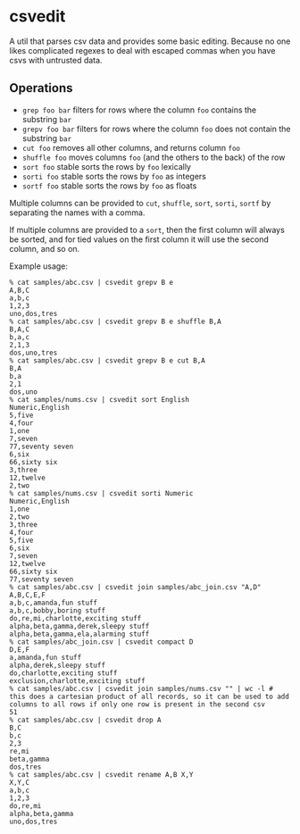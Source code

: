 # csvedit

A util that parses csv data and provides some basic editing. Because no one likes complicated regexes to deal with escaped commas when you have csvs with untrusted data.

## Operations
* `grep foo bar` filters for rows where the column `foo` contains the substring `bar`
* `grepv foo bar` filters for rows where the column `foo` does not contain the substring `bar`
* `cut foo` removes all other columns, and returns column `foo`
* `shuffle foo` moves columns `foo` (and the others to the back) of the row 
* `sort foo` stable sorts the rows by `foo` lexically
* `sorti foo` stable sorts the rows by `foo` as integers
* `sortf foo` stable sorts the rows by `foo` as floats

Multiple columns can be provided to `cut`, `shuffle`, `sort`, `sorti`, `sortf` by separating the names with a comma.

If multiple columns are provided to a `sort`, then the first column will always be sorted, and for tied values on the first column it will use the second column, and so on.

Example usage:
```
% cat samples/abc.csv | csvedit grepv B e
A,B,C
a,b,c
1,2,3
uno,dos,tres
% cat samples/abc.csv | csvedit grepv B e shuffle B,A
B,A,C
b,a,c
2,1,3
dos,uno,tres
% cat samples/abc.csv | csvedit grepv B e cut B,A    
B,A
b,a
2,1
dos,uno
% cat samples/nums.csv | csvedit sort English
Numeric,English
5,five
4,four
1,one
7,seven
77,seventy seven
6,six
66,sixty six
3,three
12,twelve
2,two
% cat samples/nums.csv | csvedit sorti Numeric
Numeric,English
1,one
2,two
3,three
4,four
5,five
6,six
7,seven
12,twelve
66,sixty six
77,seventy seven
% cat samples/abc.csv | csvedit join samples/abc_join.csv "A,D"
A,B,C,E,F
a,b,c,amanda,fun stuff
a,b,c,bobby,boring stuff
do,re,mi,charlotte,exciting stuff
alpha,beta,gamma,derek,sleepy stuff
alpha,beta,gamma,ela,alarming stuff
% cat samples/abc_join.csv | csvedit compact D
D,E,F
a,amanda,fun stuff
alpha,derek,sleepy stuff
do,charlotte,exciting stuff
exclusion,charlotte,exciting stuff
% cat samples/abc.csv | csvedit join samples/nums.csv "" | wc -l # this does a cartesian product of all records, so it can be used to add columns to all rows if only one row is present in the second csv
51
% cat samples/abc.csv | csvedit drop A          
B,C
b,c
2,3
re,mi
beta,gamma
dos,tres
% cat samples/abc.csv | csvedit rename A,B X,Y
X,Y,C
a,b,c
1,2,3
do,re,mi
alpha,beta,gamma
uno,dos,tres
```
